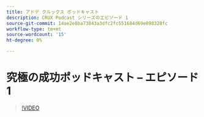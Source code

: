```yaml
---
title: アドデ クルックス ポッドキャスト
description: CRUX Podcast シリーズのエピソード 1
source-git-commit: 14ae2e8ba73843a3dfc2fc551684d69e098328fc
workflow-type: tm+mt
source-wordcount: '15'
ht-degree: 0%

---
```


# 究極の成功ポッドキャスト – エピソード 1

>[!VIDEO](https://video.tv.adobe.com/v/3428393?quality=12learn=on)

